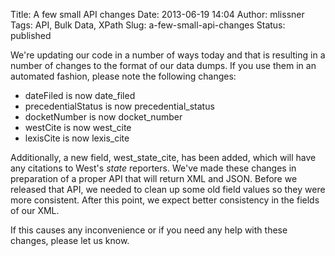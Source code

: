 Title: A few small API changes
Date: 2013-06-19 14:04
Author: mlissner
Tags: API, Bulk Data, XPath
Slug: a-few-small-api-changes
Status: published

We're updating our code in a number of ways today and that is resulting
in a number of changes to the format of our data dumps. If you use them
in an automated fashion, please note the following changes:

-   dateFiled is now date\_filed
-   precedentialStatus is now precedential\_status
-   docketNumber is now docket\_number
-   westCite is now west\_cite
-   lexisCite is now lexis\_cite

Additionally, a new field, west\_state\_cite, has been added, which will
have any citations to West's *state* reporters.
We've made these changes in preparation of a proper API that will
return XML and JSON. Before we released that API, we needed to clean up
some old field values so they were more consistent. After this point, we
expect better consistency in the fields of our XML.

If this causes any inconvenience or if you need any help with these
changes, please let us know.

